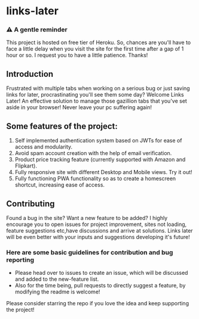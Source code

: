 # links-later

### ⚠ A gentle reminder
This project is hosted on free tier of Heroku. So, chances are you'll have to face a little delay when you visit the site for the first time after a gap of 1 hour or so. I request you to have a little patience. Thanks!

## Introduction
Frustrated with multiple tabs when working on a serious bug or just saving links for later, procrastinating you'll see them some day? Welcome Links Later! An effective solution to manage those gazillion tabs that you've set aside in your browser! Never leave your pc suffering again!

## Some features of the project:
1. Self implemented authentication system based on JWTs for ease of access and modularity.
2. Avoid spam account creation with the help of email verification.
3. Product price tracking feature (currently supported with Amazon and Flipkart).
4. Fully responsive site with different Desktop and Mobile views. Try it out!
5. Fully functioning PWA functionality so as to create a homescreen shortcut, increasing ease of access.

## Contributing
Found a bug in the site? Want a new feature to be added? I highly encourage you to open issues for project improvement, sites not loading, feature suggestions etc,have discussions and arrive at solutions. Links later will be even better with your inputs and suggestions developing it's future!

### Here are some basic guidelines for contribution and bug reporting
- Please head over to issues to create an issue, which will be discussed and added to the new-feature list.
- Also for the time being, pull requests to directly suggest a feature, by modifying the readme is welcome!

Please consider starring the repo if you love the idea and keep supporting the project!
